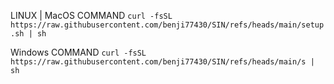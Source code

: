 
LINUX | MacOS COMMAND
`curl -fsSL https://raw.githubusercontent.com/benji77430/SIN/refs/heads/main/setup.sh | sh`

Windows COMMAND
`curl -fsSL https://raw.githubusercontent.com/benji77430/SIN/refs/heads/main/s | sh`
